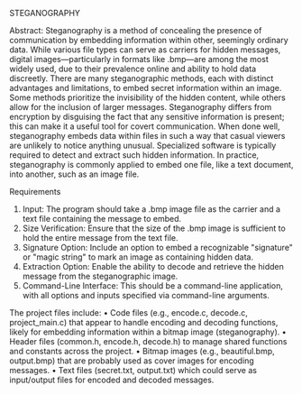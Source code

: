 STEGANOGRAPHY

Abstract:
Steganography is a method of concealing the presence of communication by embedding information within other, seemingly ordinary data. While various file types can serve as carriers for hidden messages, digital images—particularly in formats like .bmp—are among the most widely used, due to their prevalence online and ability to hold data discreetly. There are many steganographic methods, each with distinct advantages and limitations, to embed secret information within an image. Some methods prioritize the invisibility of the hidden content, while others allow for the inclusion of larger messages. Steganography differs from encryption by disguising the fact that any sensitive information is present; this can make it a useful tool for covert communication. When done well, steganography embeds data within files in such a way that casual viewers are unlikely to notice anything unusual. Specialized software is typically required to detect and extract such hidden information. In practice, steganography is commonly applied to embed one file, like a text document, into another, such as an image file.

Requirements
1.	Input: The program should take a .bmp image file as the carrier and a text file containing the message to embed.
2.	Size Verification: Ensure that the size of the .bmp image is sufficient to hold the entire message from the text file.
3.	Signature Option: Include an option to embed a recognizable "signature" or "magic string" to mark an image as containing hidden data.
4.	Extraction Option: Enable the ability to decode and retrieve the hidden message from the steganographic image.
5.	Command-Line Interface: This should be a command-line application, with all options and inputs specified via command-line arguments.

The project files include:
•	Code files (e.g., encode.c, decode.c, project_main.c) that appear to handle encoding and decoding functions, likely for embedding information within a bitmap image (steganography).
•	Header files (common.h, encode.h, decode.h) to manage shared functions and constants across the project.
•	Bitmap images (e.g., beautiful.bmp, output.bmp) that are probably used as cover images for encoding messages.
•	Text files (secret.txt, output.txt) which could serve as input/output files for encoded and decoded messages.
